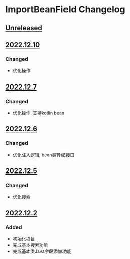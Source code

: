 <!-- Keep a Changelog guide -> https://keepachangelog.com -->

# ImportBeanField Changelog

## [Unreleased]

## [2022.12.10]

### Changed

- 优化操作

## [2022.12.7]

### Changed

- 优化操作, 支持kotlin bean

## [2022.12.6]

### Changed

- 优化注入逻辑, bean类转成接口

## [2022.12.5]

### Changed

- 优化搜索

## [2022.12.2]

### Added

- 初始化项目
- 完成基本搜索功能
- 完成基本类Java字段添加功能

[Unreleased]: https://github.com/2720851545/ImportBeanField/compare/v2022.12.10...HEAD

[2022.12.10]: https://github.com/2720851545/ImportBeanField/commits/v2022.12.5

[2022.12.7]: https://github.com/2720851545/ImportBeanField/commits/v2022.12.5

[2022.12.6]: https://github.com/2720851545/ImportBeanField/commits/v2022.12.5

[2022.12.5]: https://github.com/2720851545/ImportBeanField/commits/v2022.12.5

[2022.12.2]: https://github.com/2720851545/ImportBeanField/compare/v2022.12.5...v2022.12.2
